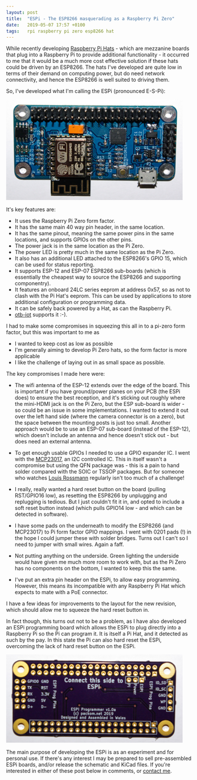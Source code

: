 ```yaml
---
layout: post
title:  "ESPi - The ESP8266 masquerading as a Raspberry Pi Zero"
date:   2019-05-07 17:57 +0100
tags:   rpi raspberry pi zero esp8266 hat
---
```


While recently developing [Raspberry Pi Hats](https://www.packom.net/m-bus-hats/) - which are mezzanine boards that plug into a Raspberry Pi to provide additional functionality - it occurred to me that it would be a much more cost effective solution if these hats could be driven by an ESP8266.  The hats I've developed are quite low in terms of their demand on computing power, but do need network connectivity, and hence the ESP8266 is well suited to driving them.

So, I've developed what I'm calling the ESPi (pronounced E-S-Pi):

<p class="aligncenter">
  <img alt="ESPi Raspberry Pi form factor ESP8266 board" src="/static/img/espi.JPG" width="480" />
</p>

It's key features are:
* It uses the Raspberry Pi Zero form factor.
* It has the same main 40 way pin header, in the same location.
* It has the same pinout, meaning the same power pins in the same locations, and supports GPIOs on the other pins.
* The power jack is in the same location as the Pi Zero.
* The power LED is pretty much in the same location as the Pi Zero.
* It also has an additional LED attached to the ESP8266's GPIO 15, which can be used for status reporting.
* It supports ESP-12 and ESP-07 ESP8266 sub-boards (which is essentially the cheapest way to source the ESP8266 and supporting componentry).
* It features an onboard 24LC series eeprom at address 0x57, so as not to clash with the Pi Hat's eeprom.  This can be used by applications to store additional configuration or programming data.
* It can be safely back powered by a Hat, as can the Raspberry Pi.
* [otb-iot](https://github.com/piersfinlayson/otb-iot) supports it :-).

I had to make some compromises in squeezing this all in to a pi-zero form factor, but this was important to me as
* I wanted to keep cost as low as possible
* I'm generally aiming to develop Pi Zero hats, so the form factor is more applicable
* I like the challenge of laying out in as small space as possible.

The key compromises I made here were:

* The wifi antenna of the ESP-12 extends over the edge of the board.  This is important if you have ground/power planes on your PCB (the ESPi does) to ensure the best reception, and it's sticking out roughly where the mini-HDMI jack is on the Pi Zero, but the ESP sub-board is wider - so could be an issue in some implementations.  I wanted to extend it out over the left hand side (where the camera connector is on a zero), but the space between the mounting posts is just too small.  Another approach would be to use an ESP-07 sub-board (instead of the ESP-12), which doesn't include an antenna and hence doesn't stick out - but does need an external antenna.

* To get enough usable GPIOs I needed to use a GPIO expander IC.  I went with the [MCP23017](https://piers.rocks/i2c/mcp23016/mcp23017/gpio/2018/09/11/differences-between-mcp23017-and-mcp23018.html), an I2C controlled IC.  This in itself wasn't a compromise but using the QFN package was - this is a pain to hand solder compared with the SOIC or TSSOP packages.  But for someone who watches [Louis Rossmann](https://www.youtube.com/user/rossmanngroup) regularly isn't too much of a challenge!

* I really, really wanted a hard reset button on the board (pulling RST/GPIO16 low), as resetting the ESP8266 by unplugging and replugging is tedious.  But I just couldn't fit it in, and opted to include a soft reset button instead (which pulls GPIO14 low - and which can be detected in software).

* I have some pads on the underneath to modify the ESP8266 (and MCP23017) to Pi form factor GPIO mappings.  I went with 0201 pads (!) in the hope I could jumper these with solder bridges.  Turns out I can't so I need to jumper with small wires.  Again a faff.

* Not putting anything on the underside.  Green lighting the underside would have given me much more room to work with, but as the Pi Zero has no components on the bottom, I wanted to keep this the same.

* I've put an extra pin header on the ESPi, to allow easy programming.  However, this means its incompatible with any Raspberry Pi Hat which expects to mate with a PoE connector.

I have a few ideas for improvements to the layout for the new revision, which should allow me to squeeze the hard reset button in.

In fact though, this turns out not to be a problem, as I have also developed an ESPi programming board which allows the ESPi to plug directly into a Raspberry Pi so the Pi can program it.  It is itself a Pi Hat, and it detected as such by the pay.  In this state the Pi can also hard reset the ESPi, overcoming the lack of hard reset button on the ESPi.

<p class="aligncenter">
  <img alt="ESPi programming board" src="/static/img/espi_prog.JPG" width="480" />
</p>

The main purpose of developing the ESPi is as an experiment and for personal use.  If there's any interest I may be prepared to sell pre-assembled ESPi boards, and/or release the schematic and KiCad files.  If you're interested in either of these post below in comments, or [contact me](mailto:piers@piers.rocks).

